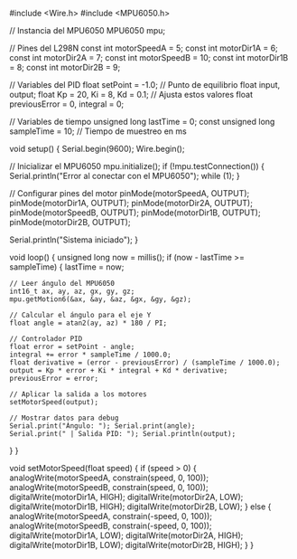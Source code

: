 #include <Wire.h>
#include <MPU6050.h>

// Instancia del MPU6050
MPU6050 mpu;

// Pines del L298N
const int motorSpeedA = 5;
const int motorDir1A = 6;
const int motorDir2A = 7;
const int motorSpeedB = 10;
const int motorDir1B = 8;
const int motorDir2B = 9;

// Variables del PID
float setPoint = -1.0; // Punto de equilibrio
float input, output;
float Kp = 20, Ki = 8, Kd = 0.1; // Ajusta estos valores
float previousError = 0, integral = 0;

// Variables de tiempo
unsigned long lastTime = 0;
const unsigned long sampleTime = 10; // Tiempo de muestreo en ms

void setup() {
  Serial.begin(9600);
  Wire.begin();

  // Inicializar el MPU6050
  mpu.initialize();
  if (!mpu.testConnection()) {
    Serial.println("Error al conectar con el MPU6050");
    while (1);
  }

  // Configurar pines del motor
  pinMode(motorSpeedA, OUTPUT);
  pinMode(motorDir1A, OUTPUT);
  pinMode(motorDir2A, OUTPUT);
  pinMode(motorSpeedB, OUTPUT);
  pinMode(motorDir1B, OUTPUT);
  pinMode(motorDir2B, OUTPUT);

  Serial.println("Sistema iniciado");
}

void loop() {
  unsigned long now = millis();
  if (now - lastTime >= sampleTime) {
    lastTime = now;

    // Leer ángulo del MPU6050
    int16_t ax, ay, az, gx, gy, gz;
    mpu.getMotion6(&ax, &ay, &az, &gx, &gy, &gz);

    // Calcular el ángulo para el eje Y
    float angle = atan2(ay, az) * 180 / PI;

    // Controlador PID
    float error = setPoint - angle;
    integral += error * sampleTime / 1000.0;
    float derivative = (error - previousError) / (sampleTime / 1000.0);
    output = Kp * error + Ki * integral + Kd * derivative;
    previousError = error;

    // Aplicar la salida a los motores
    setMotorSpeed(output);

    // Mostrar datos para debug
    Serial.print("Ángulo: "); Serial.print(angle);
    Serial.print(" | Salida PID: "); Serial.println(output);
  }
}

void setMotorSpeed(float speed) {
  if (speed > 0) {
    analogWrite(motorSpeedA, constrain(speed, 0, 100));
    analogWrite(motorSpeedB, constrain(speed, 0, 100));
    digitalWrite(motorDir1A, HIGH);
    digitalWrite(motorDir2A, LOW);
    digitalWrite(motorDir1B, HIGH);
    digitalWrite(motorDir2B, LOW);
  } else {
    analogWrite(motorSpeedA, constrain(-speed, 0, 100));
    analogWrite(motorSpeedB, constrain(-speed, 0, 100));
    digitalWrite(motorDir1A, LOW);
    digitalWrite(motorDir2A, HIGH);
    digitalWrite(motorDir1B, LOW);
    digitalWrite(motorDir2B, HIGH);
  }
}
